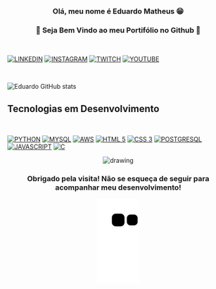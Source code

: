 ### <center> Olá, meu nome é Eduardo Matheus 😁
### <center>🔹 Seja Bem Vindo ao meu Portifólio no Github 🔹
<br>

[![LINKEDIN](https://img.shields.io/badge/LinkedIn-0077B5?style=for-the-badge&logo=linkedin&logoColor=white)](https://www.linkedin.com/in/eduardo-matheus-071a36227)
[![INSTAGRAM](https://img.shields.io/badge/Instagram-E4405F?style=for-the-badge&logo=instagram&logoColor=white)](https://instagram.com/EDUUMATHEUUS)
[![TWITCH](https://img.shields.io/badge/Twitch-9146FF?style=for-the-badge&logo=twitch&logoColor=white)](https://twitch.tv/3duz1n)
[![YOUTUBE](https://img.shields.io/badge/YouTube-FF0000?style=for-the-badge&logo=youtube&logoColor=white)](https://youtube.com/c/3duz1n)

<br>

![Eduardo GitHub stats](https://github-readme-stats.vercel.app/api?username=eduumatheuus&show_icons=true&theme=tokyonight)

## **Tecnologias em Desenvolvimento**
<BR>

[![PYTHON](https://img.shields.io/badge/Python-14354C?style=for-the-badge&logo=python&logoColor=white)]()
[![MYSQL](https://img.shields.io/badge/MySQL-00000F?style=for-the-badge&logo=mysql&logoColor=white)]()
[![AWS](https://img.shields.io/badge/Amazon_AWS-232F3E?style=for-the-badge&logo=amazon-aws&logoColor=white)]()
[![HTML 5](https://img.shields.io/badge/HTML5-E34F26?style=for-the-badge&logo=html5&logoColor=white)]()
[![CSS 3](https://img.shields.io/badge/CSS3-1572B6?style=for-the-badge&logo=css3&logoColor=white)]()
[![POSTGRESQL](https://img.shields.io/badge/PostgreSQL-316192?style=for-the-badge&logo=postgresql&logoColor=white)]()
[![JAVASCRIPT](https://img.shields.io/badge/JavaScript-F7DF1E?style=for-the-badge&logo=javascript&logoColor=black)]()
[![C](https://img.shields.io/badge/C-00599C?style=for-the-badge&logo=c&logoColor=white)]()

<center> <img src="https://i.ibb.co/YpdKpZx/semfundo.png" alt="drawing" width="200"/>

### **Obrigado pela visita! Não se esqueça de seguir para acompanhar meu desenvolvimento!**
<div>

  ![snake animation](https://github.com/eduumatheuus/eduumatheuus/blob/output/github-contribution-grid-snake.svg)
</div>
